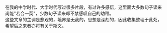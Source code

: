 在我的中学时代、大学时代写过很多片段，有过许多感悟，这里面大多数句子读来尚能"若合一契"，少数句子读来却不禁感叹自己的幼稚。  
这些文章的主调是悲观的，境界是无我的，思想是深刻的，因此收集整理于此处，希望后之来者亦将有关于斯文。  